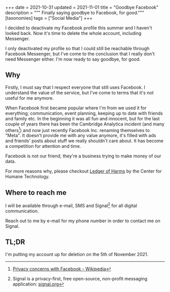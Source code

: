 +++
date = 2021-10-31
updated = 2021-11-01
title = "Goodbye Facebook"
description = """
Finally saying goodbye to Facebook, for good."""
[taxonomies]
tags = ["Social Media"] 
+++

I decided to deactivate my Facebook profile this summer and I haven't looked
back. Now it's time to delete the whole account, including Messenger.

I only deactivated my profile so that I could still be reachable through
Facebook Messenger, but I've come to the conclusion that I really don't need
Messenger either. I'm now ready to say goodbye, for good.

## Why

Firstly, I must say that I respect everyone that still uses Facebook. I
understand the value of the service, but I've come to terms that it's not
useful for me anymore.

When Facebook first became popular where I'm from we used it for everything;
communication, event planning, keeping up to date with friends and family etc.
In the beginning it was all fun and innocent, but for the last couple of years
there has been the Cambridge Analytica incident (and many others[^1]) and now
just recently Facebook Inc. renaming themselves to "Meta". It doesn't provide
me with any value anymore, it's filled with ads and friends' posts about stuff
we really shouldn't care about. It has become a competition for attention and
time.

Facebook is not our friend, they're a business trying to make money
of our data.

For more reasons why, please checkout 
[Ledger of Harms](https://ledger.humanetech.com/) by the Center for Humane
Technology.

## Where to reach me

I will be available through e-mail, SMS and Signal[^2] for all digital
communication. 

Reach out to me by e-mail for my phone number in order to contact me on Signal.

## TL;DR

I'm putting my account up for deletion on the 5th of November 2021.


[^1]: [Privacy concerns with Facebook - Wikipedia](https://en.wikipedia.org/wiki/Privacy_concerns_with_Facebook)

[^2]: Signal is a privacy-first, free open-source, non-profit messaging application: [signal.org](https://signal.org)
